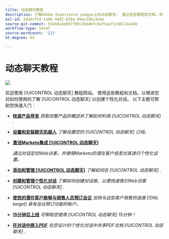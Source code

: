 ```yaml
---
title: 动态聊天教程
description: 了解Adobe Experience League上的动态聊天。 通过这些教程和文档，您可以更好地了解如何使用动态聊天创建个性化对话。
exl-id: 3dadcf5d-1a06-44d2-839a-99ac1dbc2eae
source-git-commit: 554b8a3eb87f89c2bb46fc8af5aaf1c66114a4d2
workflow-type: tm+mt
source-wordcount: '221'
ht-degree: 0%

---
```


# 动态聊天教程

![](assets/dynamic-chat-header.png)

欢迎使用 [!UICONTROL 动态聊天]  教程网站。 使用这些教程和文档，以增进您对如何使用的了解 [!UICONTROL 动态聊天]  以创建个性化对话。 以下主题可帮助您快速入门：

* **[快速产品导览](product-tour.md)**
   *获取完整产品的概述并了解如何利用 [!UICONTROL 动态聊天] .*
* **[设置和安装聊天机器人](setup.md)**
   *了解设置您的 [!UICONTROL 动态聊天]  订阅。*
* **[激活Marketo集成 [!UICONTROL 动态聊天]](marketo-integration.md)**

   *通过对话定位Web访客，并使用Marketo的潜在客户信息对其进行个性化设置。*
* **[添加和管理 [!UICONTROL 动态聊天]](user-management.md)**
   *了解如何在 [!UICONTROL 动态聊天] .*
* **[创建和管理个性化对话](dialogue-management.md)**
   *了解如何创建对话框，以便快速吸引Web访客 [!UICONTROL 动态聊天] .*
* **[使您的潜在客户能够与销售人员预订会议](meeting-booking.md)**
   *加快与这些客户销售的连接 [!DNL target] 具有会议预订功能的帐户。*
* **[15分钟后上线](go-live-in-15-minutes.md)**
   *可帮助您使用 [!UICONTROL 动态聊天]  15分钟！*
* **[在对话中嵌入PDF](document-cloud-integration.md)**
   *在您设计的个性化对话中共享PDF文档 [!UICONTROL 动态聊天] .*

